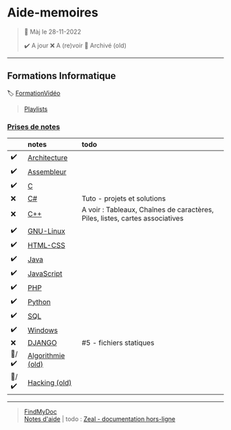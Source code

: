 ﻿# Aide-memoires

> 🧭 Màj le 28-11-2022
>
> :heavy_check_mark: A jour
> :x: A (re)voir
> :file_folder: Archivé (old)

---

<!-- ## Formations langues
:label: [guide néerlandais](https://www.nlfacile.com/guide/) -
[guide anglais](https://www.anglaisfacile.com/guide/) -
[guide allemand](https://www.allemandfacile.com/guide/) -->

## Formations Informatique
:label: [FormationVidéo](https://github.com/jasonchampagne/FormationVideo)
> [Playlists](https://www.youtube.com/c/Formationvid%C3%A9o8/playlists)  

<!-- :wink:   -->

<!-- :partying_face: Officiellement à jour ce 24/08/2021 :partying_face: -->

### [Prises de notes](#)
||notes|todo
-|:-|:-
|:heavy_check_mark:|[Architecture](Architecture/README.md)||
|:heavy_check_mark:|[Assembleur](Assembleur/README.md)||
|:heavy_check_mark:|[C](C/README.md)||
|:x:|[C#](CSharp/README.md)|Tuto - projets et solutions|
|:x:|[C++](C++/README.md)|A voir : Tableaux, Chaînes de caractères, Piles, listes, cartes associatives|
|:heavy_check_mark:|[GNU-Linux](GNU-Linux/README.md)||
|:heavy_check_mark:|[HTML-CSS](HTML-CSS/README.md)||
|:heavy_check_mark:|[Java](Java/README.md)||
|:heavy_check_mark:|[JavaScript](JavaScript/README.md)||
|:heavy_check_mark:|[PHP](PHP/README.md)||
|:heavy_check_mark:|[Python](Python/README.md)||
|:heavy_check_mark:|[SQL](SQL/README.md)||
|:heavy_check_mark:|[Windows](Windows/README.md)||
|:x:|[DJANGO](Django)|#5 - fichiers statiques|
|:file_folder:/:heavy_check_mark:|[Algorithmie (old)](Algorithmie/README.md)||
|:file_folder:/:heavy_check_mark:|[Hacking (old)](Hacking/README.md)||

---

> [FindMyDoc](https://github.com/jasonchampagne/FindMyDoc)  
> [Notes d'aide](Aide/README.md) | todo : [Zeal - documentation hors-ligne](https://www.youtube.com/watch?v=PmgO42dod7E)
